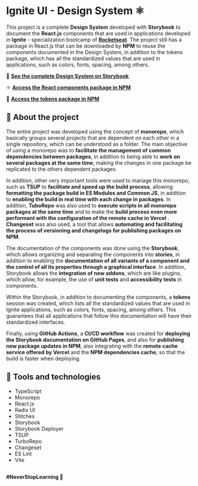 # Ignite UI - Design System ⚛

This project is a complete **Design System** developed with **Storybook** to document the **React.js** components that are used in applications developed in **Ignite** - specialization bootcamp of [**Rocketseat**](https://github.com/rocketseat-education). The project still has a package in React.js that can be downloaded by **NPM** to reuse the components documented in the Design System, in addition to the tokens package, which has all the standardized values that are used in applications, such as colors, fonts, spacing, among others.

🚀 [**See the complete Design System on Storybook**](https://luismda.github.io/ignite-ui-design-system/?path=/story/home--page)

⚛ [**Access the React components package in NPM**](https://www.npmjs.com/package/@ig-ui/react)

🎨 [**Access the tokens package in NPM**](https://www.npmjs.com/package/@ig-ui/tokens)

## 👀 About the project

The entire project was developed using the concept of **monorepo**, which basically groups several projects that are dependent on each other in a single repository, which can be understood as a folder. The main objective of using a monorepo was to **facilitate the management of common dependencies between packages**, in addition to being able to **work on several packages at the same time**, making the changes in one package be replicated to the others dependent packages.

In addition, other very important tools were used to manage this monorepo, such as **TSUP** to **facilitate and speed up the build process**, allowing **formatting the package build in ES Modules and Common JS**, in addition to **enabling the build in real time with each change in packages**. In addition, **TuboRepo** was also used to **execute scripts in all monorepo packages at the same time** and to make the **build process even more performant with the configuration of the remote cache in Vercel** . **Changeset** was also used, a tool that allows **automating and facilitating the process of versioning and changelogs for publishing packages on NPM**.

The documentation of the components was done using the **Storybook**, which allows organizing and separating the components into **stories**, in addition to enabling the **documentation of all variants of a component and the control of all its properties through a graphical interface**. In addition, Storybook allows the **integration of new addons**, which are like plugins, which allow, for example, the use of **unit tests** and **accessibility tests** in components.

Within the Storybook, in addition to documenting the components, a **tokens** session was created, which lists all the standardized values ​​that are used in Ignite applications, such as colors, fonts, spacing, among others. This guarantees that all applications that follow this documentation will have their standardized interfaces.

Finally, using **GitHub Actions**, a **CI/CD workflow** was created for **deploying the Storybook documentation on GitHub Pages**, and also for **publishing new package updates in NPM**, also integrating with the **remote cache service offered by Vercel** and the **NPM dependencies cache**, so that the build is faster when deploying.

## 🧰 Tools and technologies

- TypeScript
- Monorepo
- React.js
- Radix UI
- Stitches
- Storybook
- Storybook Deployer
- TSUP
- TurboRepo
- Changeset
- ES Lint
- Vite

##

**#NeverStopLearning 🚀**
